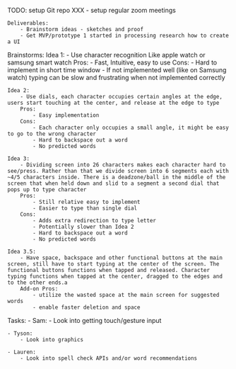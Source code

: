 TODO:
    setup Git repo
    XXX - setup regular zoom meetings

    Deliverables:
        - Brainstorm ideas - sketches and proof
        - Get MVP/prototype 1 started in processing research how to create a UI

Brainstorms:
    Idea 1:
        - Use character recognition Like apple watch or samsung smart watch
        Pros:
            - Fast, Intuitive, easy to use
        Cons:
            - Hard to implement in short time window
            - If not implemented well (like on Samsung watch) typing can be slow and frustrating when not implemented correctly            

    Idea 2:
        - Use dials, each character occupies certain angles at the edge, users start touching at the center, and release at the edge to type
        Pros:
            - Easy implementation
        Cons:
            - Each character only occupies a small angle, it might be easy to go to the wrong character
            - Hard to backspace out a word
            - No predicted words

    Idea 3:
        - Dividing screen into 26 characters makes each character hard to see/press. Rather than that we divide screen into 6 segments each with ~4/5 characters inside. There is a deadzone/ball in the middle of the screen that when held down and slid to a segment a second dial that pops up to type character
        Pros:
            - Still relative easy to implement
            - Easier to type than single dial  
        Cons:
            - Adds extra redirection to type letter
            - Potentially slower than Idea 2
            - Hard to backspace out a word
            - No predicted words

    Idea 3.5:
        - Have space, backspace and other functional buttons at the main screen, still have to start typing at the center of the screen. The functional buttons functions when tapped and released. Character typing functions when tapped at the center, dragged to the edges and to the other ends.a
        Add-on Pros:
            - utilize the wasted space at the main screen for suggested words
            - enable faster deletion and space
Tasks:
    - Sam:
        - Look into getting touch/gesture input
    
    - Tyson:
        - Look into graphics
    
    - Lauren:
        - Look into spell check APIs and/or word recommendations